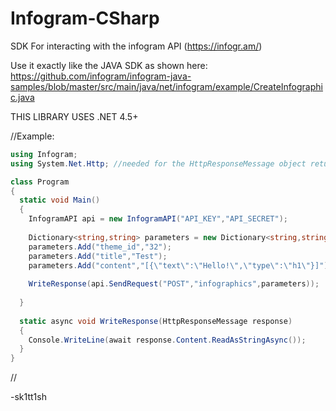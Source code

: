 # Infogram-CSharp
SDK For interacting with the infogram API (https://infogr.am/)

Use it exactly like the JAVA SDK as shown here:
https://github.com/infogram/infogram-java-samples/blob/master/src/main/java/net/infogram/example/CreateInfographic.java

THIS LIBRARY USES .NET 4.5+

//Example:
```cs
using Infogram;          
using System.Net.Http; //needed for the HttpResponseMessage object returned by the api

class Program
{                          
  static void Main()            
  {                   
    InfogramAPI api = new InfogramAPI("API_KEY","API_SECRET");
    
    Dictionary<string,string> parameters = new Dictionary<string,string>();
    parameters.Add("theme_id","32");
    parameters.Add("title","Test");
    parameters.Add("content","[{\"text\":\"Hello!\",\"type\":\"h1\"}]");
    
    WriteResponse(api.SendRequest("POST","infographics",parameters));
    
  }
  
  static async void WriteResponse(HttpResponseMessage response)
  {
    Console.WriteLine(await response.Content.ReadAsStringAsync());
  }
}
```
//

-sk1tt1sh
